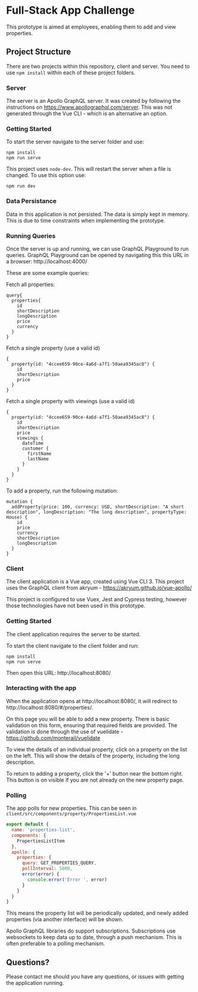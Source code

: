 # Full-Stack App Challenge

This prototype is aimed at employees, enabling them to add and view properties.

## Project Structure

There are two projects within this repository, client and server. You need to use `npm install` within each of these project folders.

### Server

The server is an Apollo GraphQL server. It was created by following the instructions on https://www.apollographql.com/server. This was not generated through the Vue CLI - which is an alternative an option.

### Getting Started

To start the server navigate to the server folder and use:

```
npm install
npm run serve
```

This project uses `node-dev`. This will restart the server when a file is changed. To use this option use:

```
npm run dev
```

### Data Persistance

Data in this application is not persisted. The data is simply kept in memory. This is due to time constraints when implementing the prototype.

### Running Queries

Once the server is up and running, we can use GraphQL Playground to run queries. GraphQL Playground can be opened by navigating this this URL in a browser: http://localhost:4000/

These are some example queries:

Fetch all properties:

```
query{
  properties{
    id
    shortDescription
    longDescription
    price
    currency
  }
}
```

Fetch a single property (use a valid id)

```
{
  property(id: "4ccee659-90ce-4a6d-a7f1-50aea9345ac8") {
    id
    shortDescription
    price
  }
}
```

Fetch a single property with viewings (use a valid id)

```
{
  property(id: "4ccee659-90ce-4a6d-a7f1-50aea9345ac8") {
    id
    shortDescription
    price
    viewings {
      dateTime
      customer {
        firstName
        lastName
      }
    }
  }
}
```

To add a property, run the following mutation:

```
mutation {
  addProperty(price: 100, currency: USD, shortDescription: "A short description", longDescription: "The long description", propertyType: House) {
    id
    price
    currency
    shortDescription
    longDescription
  }
}
```

### Client

The client application is a Vue app, created using Vue CLI 3. This project uses the GraphQL client from akryum - https://akryum.github.io/vue-apollo/

This project is configured to use Vuex, Jest and Cypress testing, however those technologies have not been used in this prototype.

### Getting Started

The client application requires the server to be started.

To start the client navigate to the client folder and run:

```
npm install
npm run serve
```

Then open this URL: http://localhost:8080/

### Interacting with the app

When the application opens at http://localhost:8080/, it will redirect to http://localhost:8080/#/properties/.

On this page you will be able to add a new property. There is basic validation on this form, ensuring that required fields are provided. The validation is done through the use of vuelidate - https://github.com/monterail/vuelidate

To view the details of an individual property, click on a property on the list on the left. This will show the details of the property, including the long description.

To return to adding a property, click the '+' button near the bottom right. This button is on visible if you are not already on the new property page.

### Polling

The app polls for new properties. This can be seen in `client/src/components/property/PropertiesList.vue`

```JavaScript
export default {
  name: 'properties-list',
  components: {
    PropertiesListItem
  },
  apollo: {
    properties: {
      query: GET_PROPERTIES_QUERY,
      pollInterval: 5000,
      error(error) {
        console.error('Error ', error)
      }
    }
  }
}
```

This means the property list will be periodically updated, and newly added properties (via another interface) will be shown.

Apollo GraphQL libraries do support subscriptions. Subscriptions use websockets to keep data up to date, through a push mechanism. This is often preferable to a polling mechanism.

## Questions?

Please contact me should you have any questions, or issues with getting the application running.

